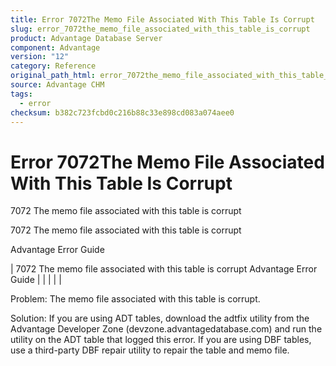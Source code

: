```yaml
---
title: Error 7072The Memo File Associated With This Table Is Corrupt
slug: error_7072the_memo_file_associated_with_this_table_is_corrupt
product: Advantage Database Server
component: Advantage
version: "12"
category: Reference
original_path_html: error_7072the_memo_file_associated_with_this_table_is_corrupt.htm
source: Advantage CHM
tags:
  - error
checksum: b382c723fcbd0c216b88c33e898cd083a074aee0
---
```


# Error 7072The Memo File Associated With This Table Is Corrupt

7072 The memo file associated with this table is corrupt

7072 The memo file associated with this table is corrupt

Advantage Error Guide

| 7072 The memo file associated with this table is corrupt  Advantage Error Guide |  |  |  |  |

Problem: The memo file associated with this table is corrupt.

Solution: If you are using ADT tables, download the adtfix utility from the Advantage Developer Zone (devzone.advantagedatabase.com) and run the utility on the ADT table that logged this error. If you are using DBF tables, use a third-party DBF repair utility to repair the table and memo file.
